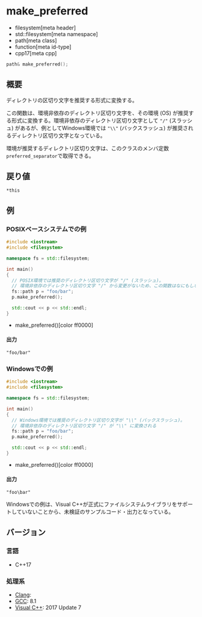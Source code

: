 # make_preferred
* filesystem[meta header]
* std::filesystem[meta namespace]
* path[meta class]
* function[meta id-type]
* cpp17[meta cpp]

```cpp
path& make_preferred();
```

## 概要
ディレクトリの区切り文字を推奨する形式に変換する。

この関数は、環境非依存のディレクトリ区切り文字を、その環境 (OS) が推奨する形式に変換する。環境非依存のディレクトリ区切り文字として `"/"` (スラッシュ) があるが、例としてWindows環境では `"\\"` (バックスラッシュ) が推奨されるディレクトリ区切り文字となっている。

環境が推奨するディレクトリ区切り文字は、このクラスのメンバ定数`preferred_separator`で取得できる。


## 戻り値
`*this`


## 例
### POSIXベースシステムでの例
```cpp example
#include <iostream>
#include <filesystem>

namespace fs = std::filesystem;

int main()
{
  // POSIX環境では推奨のディレクトリ区切り文字が "/" (スラッシュ)。
  // 環境非依存のディレクトリ区切り文字 "/" から変更がないため、この関数はなにもしない
  fs::path p = "foo/bar";
  p.make_preferred();

  std::cout << p << std::endl;
}
```
* make_preferred()[color ff0000]

#### 出力
```
"foo/bar"
```


### Windowsでの例
```cpp example
#include <iostream>
#include <filesystem>

namespace fs = std::filesystem;

int main()
{
  // Windows環境では推奨のディレクトリ区切り文字が "\\" (バックスラッシュ)。
  // 環境非依存のディレクトリ区切り文字 "/" が "\\" に変換される
  fs::path p = "foo/bar";
  p.make_preferred();

  std::cout << p << std::endl;
}
```
* make_preferred()[color ff0000]

#### 出力
```
"foo\bar"
```

Windowsでの例は、Visual C++が正式にファイルシステムライブラリをサポートしていないことから、未検証のサンプルコード・出力となっている。

## バージョン
### 言語
- C++17

### 処理系
- [Clang](/implementation.md#clang):
- [GCC](/implementation.md#gcc): 8.1
- [Visual C++](/implementation.md#visual_cpp): 2017 Update 7
